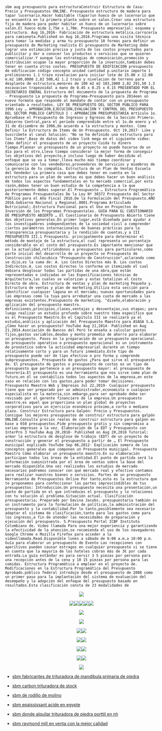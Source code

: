 
```
sbm aug presupuesto para estructuraConstruir Estructura de Casa: Precio y Presupuestos ONLINE. Presupuesto estructura de madera para tapar lucernario.Hacer habitable (tapar)un hueco de un lucernario que se encuentra en la primera planta sobre un salon.Crear una estructura fija de madera para poder habitar un hueco de un lucernario sobre salón.El hueco mide 2,75m x 1,70m. Presupuesto empresarial: esquema y estructura. Aug 16,2016· Fabricación de estructura metálica,carrocería para camioneta.Published on Aug 16,2016.Programa una visita técnica para tomar la medidas y arma tu presupuesto 10 formas para definir un presupuesto de Marketing realista El presupuesto de Marketing debe lograr una estimación precisa y justa de los costos proyectados para publicitar y dar a conocer los productos o servicios que se quieren comercializar.Y aunque las estrategias de comunicación,promoción y distribución ocupan la mayor proporción de la inversión,también debes tener en cuenta otros costes. PRESUPUESTO DE EDIFICACION presupuesto de edificacion código concepto unidad cantidad p.unitario importe 1 preliminares 1.1 trazo nivelacion para iniciar lote de 15.00 x 12.00 m.m2 180,0000 2,82 508,42 1.2 trazo y nivelacion de terreno para desplante de estructura,menores de 100 m2 m2 103,2000 2,82 291,50 1.3 excavacion trapezoidal a mano de 0.45 x 0.25 x 0.15 PRESENTADO POR EL SECRETARIO ENERAL Estructura del documento de la propuesta de Programa ‐ Presupuesto La propuesta de Programa‐Presupuesto para 2014een un nuevo formato que responde al mandato de contar con un presupuesto orientado a resultados. LEY DE PRESUPUESTO DEL SECTOR PUBLICO PARA 1996 Ley … APROBACION,EJECUCION,EVALUACION Y CONTROL DEL PRESUPUESTO DEL SECTOR PUBLICO CAPITULO I : APROBACION PRESUPUESTARIA Artículo 1o. Apruébase el Presupuesto de Ingresos y Egresos de la Sección Primera: Gobierno Central,para el período comprendido entre el 1o.de enero y el 31 de diciembre de 1996,de acuerdo a la estructura y montos. Como Definir la Estructura de Items de Un Presupuesto. Oct 19,2017· Like y Suscribete al canal Solución: "No se ha definido una estructura para los Items".Base de datos del video link mega en el siguiente video: Cómo definir el presupuesto de un proyecto Cuida tu dinero Tiempo.Planear un presupuesto de un proyecto no puede hacerse de un día para el otro.Lleva tiempo considerar la mejor forma de conseguir los objetivos del proyecto,e incluso luego de haber decidido el enfoque que se va a tomar,lleva mucho más tiempo coordinar y comunicarse con los vendedores,proveedores de servicios y miembros de la gerencia de tu compañía. Estructura de un Plan de Ventas Escuela del Vendedor La primera cosa que debes tener en cuenta en la estructura para un plan de ventas es que debes hacer un buen análisis de todos los aspectos fundamentales en tu mercado comercial,por esta razón,debes tener un buen estudio de la competencia a la que posteriormente debes superar.El Presupuesto … Estructura Programática de Programas Presupuestales De la Ley Nº 30372 Presupuesto del Sector Público para el Año Fiscal 2016.De la Formulación del Presupuesto.AÑO 2016.Gobierno Nacional y Regional.0001.Programa Articulado Nutricional;.Estructura Funcional para el Uso en Proyectos de Inversión de los Programas Presupuestales. GUÍA PARA EL CUESTIONARIO DE PRESUPUESTO ABIERTO … El Cuestionario de Presupuesto Abierto tiene dos objetivos generales.En primer lugar,está diseñado para ayudar a los investigadores independientes de la sociedad civil a comprender ciertos parámetros internacionales de buenas prácticas para la transparencia presupuestaria y la rendición de cuentas,y a III PRESUPUESTO III.1 Presupuesto. principalmente para determinar el método de montaje de la estructura,el cual representa un porcentaje considerable en el costo del presupuesto.Es importante mencionar que en la actualidad,refiriéndonos a presupuestos para particulares,como parte inicial del desarrollo de un proyecto se Presupuesto de Construcción chilecubica "Presupuesto de Construcción",aclarando como se dijo,es la suma de: A. Los Costos Directos más B. Los costos Indirectos.A. Los costos directos lo conforma un itemizado el cual debiera desglosar todas las partidas de una obra,que están representadas e indicadas en las Especificaciones técnicas de Arquitectura,las cuales se valorizan y estas totalizan el Costo Directo de obra. Estructura de ventas y plan de marketing Pequeña y. Estructura de ventas y plan de marketing.Utiliza esta sección para identificar cualquier laguna en el mercado; nuevas oportunidades para las empresas como la tuya para arrebatar una cuota de mercado a las empresas existentes.Presupuesto de marketing. "diseño,elaboración y aplicación del presupuesto maestro. definiciones,principios,clases,ventajas y desventajas,sus etapas; para luego realizar un estudio profundo sobre nuestro tema específico que es el Presupuesto Maestro.En el Capítulo III se realizará ya el estudio,análisis y aplicación del Presupuesto Maestro para ASAGA S.A. ¿Cómo hacer un presupuesto? YouTube Aug 21,2014· Published on Aug 21,2014.Asociación de Bancos del Perú te enseña a calcular gastos fijos,gastos variables,deudas y monto promedio de ahorro para elaborar un presupuesto. Pasos en la preparación de un presupuesto operacional. Un presupuesto operativo o presupuesto operacional es un instrumento de pronóstico sobre la actividad empresarial durante un tiempo relativamente corto y para un futuro inmediato.Este tipo de presupuesto puede ser de tipo efectivo o pro forma y comprende subpresupuestos. Presupuesto de gastos ¿Para qué sirve el presupuesto de. El presupuesto de gastos o presupuesto de costos es un tipo de presupuesto que pertenece a un presupuesto mayor: el presupuesto de tesorería.El presupuesto es una herramienta que nos sirve como plan de futuro,en él se contabiliza todos los aspectos de la empresa,en este caso en relación con los gastos,para poder tomar decisiones. Presupuesto Maestro Web y Empresas Jul 22,2019· Cualquier presupuesto tiene que ser preparado por un administrador,economista o cualquier especialista en la materia,sin embargo,para ser aprobado debe ser revisado por el gerente financiero de la empresa.Un presupuesto maestro,es aquel que proporciona un plan global de proyectos corporativos para un ejercicio económico próximo,a corto o mediano plazo. Construir Estructura para Galpón: Precio y Presupuestos. Consigue los mejores presupuestos de construir estructura para galpón ONLINE.Consulta precios reales de construir estructura para galpón en base a 650 presupuestos.Pide presupuesto gratis y sin compromiso a varias empresas a la vez. Elaboración de la EDT y Presupuesto con InterPro 3 YouTube Aug 20,2018· Published on Aug 20,2018 Tutorial: armar la estructura de desglose de trabajo (EDT) de un proyecto de construcción y generar el presupuesto a partir de … El Presupuesto municipal explicado YouTube Sep 06,2012· Explicación somera de los conceptos generales que componen un Presupuesto municipal. Presupuesto Maestro Cómo elaborar un presupuesto maestro.En su elaboración participan todas las áreas de la entidad.El punto de partida será la información suministrada por el área de ventas sobre la base del mercado disponible.Una vez realizados los estudios de mercado necesarios podremos conocer con qué mercado real y efectivo contamos para realizar nuestros bienes o servicios. Partes de un presupuesto Herramienta de Presupuestos Online Por tanto,esta es la estructura que te proponemos para confeccionar las partes imprescindibles de tus presupuestos: Introducción.Un presupuesto necesita una presentación,un punto de partida en el que introduces el presupuesto y lo relaciones con tu solución al problema.Situación actual. Clasificación presupuestaria; Preparado por Davina Jacobs. presupuestaria también es un instrumento para la formulación de políticas,la administración del presupuesto y la contabilidad.Por lo tanto,posiblemente sea necesario adaptar el sistema de clasificación,tanto para los gastos como para los ingresos,a fin de atender las necesidades de preparación y ejecución del presupuesto. 5.Presupuesto Portal ICBF Instituto Colombiano de. Video llamada Para una mejor experiencia y garantizando la efectividad de la atención,se recomienda el uso de los navegadores Google Chrome o Mozilla Firefox para acceder a la videollamada.Read.Disponible lunes a sábado de 6:00 a.m.a 10:00 p.m. Guía para elaborar un presupuesto de Evento Las recepciones con aperitivos pueden causar estragos en cualquier presupuesto si se tiene en cuenta que la mayoría de los hoteles cobran más de 3€ por cada entrada.La guía estándar es para servir 3 5 piezas por persona para una recepción antes de la cena y 10 15 piezas por persona para las comidas. Estructura Programática a emplear en el proyecto de. Modificaciones en la Estructura Programática del Presupuesto Aprobado.público federal introdujo desde el presupuesto de 2008 como un primer paso para la implantación del sistema de evaluación del desempeño y la adopción del enfoque del presupuesto basado en resultados.Esta clasificación consta de 23 modalidades de 
```

<div align="center">

<a href="https://es-crusher.shibang-china.com/github&k=sbm+aug+presupuesto+para+estructura"><img src="https://static.shibang-china.com/es/crusher/logo.jpg"></a>

<a href="https://es-crusher.shibang-china.com/github&k=sbm+aug+presupuesto+para+estructura"><img src="https://static.shibang-china.com/es/crusher/index.jpg"></a><a href="https://es-crusher.shibang-china.com/material.htmlgithub&k=sbm+aug+presupuesto+para+estructura"><img src="https://static.shibang-china.com/es/crusher/material.jpg"></a><a href="https://es-crusher.shibang-china.com/application.htmlgithub&k=sbm+aug+presupuesto+para+estructura"><img src="https://static.shibang-china.com/es/crusher/application.jpg"></a><a href="https://es-crusher.shibang-china.com/aboutus.htmlgithub&k=sbm+aug+presupuesto+para+estructura"><img src="https://static.shibang-china.com/es/crusher/aboutus.jpg"></a><a href="https://es-crusher.shibang-china.com/contact.htmlgithub&k=sbm+aug+presupuesto+para+estructura"><img src="https://static.shibang-china.com/es/crusher/contact.jpg"></a>

<a href="https://es-crusher.shibang-china.com/github&k=sbm+aug+presupuesto+para+estructura"><img src="https://static.shibang-china.com/es/crusher/banner.jpg"></a>

<a href="https://swt.shibang-china.com/github&k=sbm+aug+presupuesto+para+estructura"><img src="https://static.shibang-china.com/es/crusher/text.jpg"></a>

<a href="https://swt.shibang-china.com/github&k=sbm+aug+presupuesto+para+estructura"><img src="https://static.shibang-china.com/es/crusher/chat.jpg"></a><a href="https://es-crusher.shibang-china.com/contact.htmlgithub&k=sbm+aug+presupuesto+para+estructura"><img src="https://static.shibang-china.com/es/crusher/message.jpg"></a>

<a href="https://es-crusher.shibang-china.com/products/pe.htmlgithub&k=sbm+aug+presupuesto+para+estructura"><img src="https://static.shibang-china.com/es/crusher/pe.jpg"></a><a href="https://es-crusher.shibang-china.com/products/pf.htmlgithub&k=sbm+aug+presupuesto+para+estructura"><img src="https://static.shibang-china.com/es/crusher/pf.jpg"></a>

<a href="https://es-crusher.shibang-china.com/products/hpt.htmlgithub&k=sbm+aug+presupuesto+para+estructura"><img src="https://static.shibang-china.com/es/crusher/hpt.jpg"></a><a href="https://es-crusher.shibang-china.com/products/vsi.htmlgithub&k=sbm+aug+presupuesto+para+estructura"><img src="https://static.shibang-china.com/es/crusher/vsi.jpg"></a>

<a href="https://es-crusher.shibang-china.com/products/klv.htmlgithub&k=sbm+aug+presupuesto+para+estructura"><img src="https://static.shibang-china.com/es/crusher/klv.jpg"></a><a href="https://es-crusher.shibang-china.com/products/portable.htmlgithub&k=sbm+aug+presupuesto+para+estructura"><img src="https://static.shibang-china.com/es/crusher/portable.jpg"></a>

<a href="https://swt.shibang-china.com/github&k=sbm+aug+presupuesto+para+estructura"><img src="https://static.shibang-china.com/es/crusher/case.jpg"></a>

</div>


* [sbm fabricantes de trituradora de mandíbula primaria de piedra](sbm%20fabricantes%20de%20trituradora%20de%20mand%C3%ADbula%20primaria%20de%20piedra.md)

* [sbm carbon trituradora de stock](sbm%20carbon%20trituradora%20de%20stock.md)

* [sbm de rodillo de molino](sbm%20de%20rodillo%20de%20molino.md)

* [sbm epaississant acide en egypte](sbm%20epaississant%20acide%20en%20egypte.md)

* [sbm donde alquilar trituradora de piedra porttil en nh](sbm%20donde%20alquilar%20trituradora%20de%20piedra%20porttil%20en%20nh.md)

* [sbm raymond mill en venta con la mejor calidad](sbm%20raymond%20mill%20en%20venta%20con%20la%20mejor%20calidad.md)